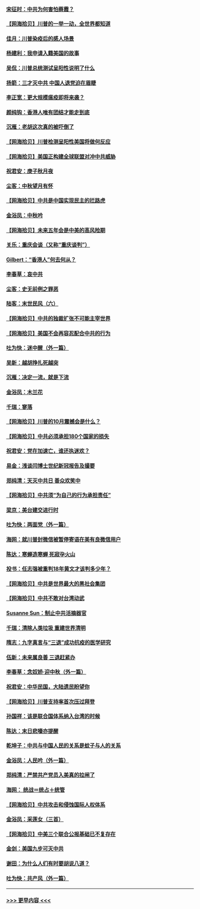 #### [宋征时：中共为何害怕蔡霞？](../pages/nsc993/n12459097.md?t=10071802) 
#### [【网海拾贝】川普的一举一动，全世界都知道](../pages/nsc993/n12458825.md?t=10071802) 
#### [佳月：川普染疫后的感人场景](../pages/nsc993/n12456994.md?t=10071802) 
#### [杨建利：我申请入籍美国的故事](../pages/nsc993/n12455635.md?t=10071802) 
#### [吴侃：川普总统测试呈阳性说明了什么](../pages/nsc993/n12451869.md?t=10071802) 
#### [扬箭：三才灭中共 中国人退党迫在眉睫](../pages/nsc993/n12451842.md?t=10071802) 
#### [李正宽：更大规模瘟疫即将来袭？](../pages/nsc993/n12451455.md?t=10071802) 
#### [颜纯钩：香港人唯有团结才能走到底](../pages/nsc993/n12450870.md?t=10071802) 
#### [沉雁：老胡这次真的被吓倒了](../pages/nsc993/n12449796.md?t=10071802) 
#### [【网海拾贝】川普检测呈阳性美国将做何反应](../pages/nsc993/n12449042.md?t=10071802) 
#### [【网海拾贝】美国正构建全球联盟对冲中共威胁](../pages/nsc993/n12446580.md?t=10071802) 
#### [祝君安：庚子秋月夜](../pages/nsc993/n12445870.md?t=10071802) 
#### [尘客：中秋望月有怀](../pages/nsc993/n12444632.md?t=10071802) 
#### [【网海拾贝】中共是中国实现民主的拦路虎](../pages/nsc993/n12443573.md?t=10071802) 
#### [金浴凤：中秋吟](../pages/nsc993/n12441773.md?t=10071802) 
#### [【网海拾贝】未来五年会是中美的高风险期](../pages/nsc993/n12440760.md?t=10071802) 
#### [关乐：重庆会谈（又称“重庆谈判”）](../pages/nsc993/n12437525.md?t=10071802) 
#### [Gilbert：“香港人”何去何从？](../pages/nsc993/n12435894.md?t=10071802) 
#### [李春草：哀中共](../pages/nsc993/n12435874.md?t=10071802) 
#### [尘客：史无前例之罪恶](../pages/nsc993/n12435762.md?t=10071802) 
#### [陆客：末世民风（六）](../pages/nsc993/n12435354.md?t=10071802) 
#### [【网海拾贝】中共的独裁扩张不可能主宰世界](../pages/nsc993/n12435151.md?t=10071802) 
#### [【网海拾贝】美国不会再容忍配合中共的行为](../pages/nsc993/n12433808.md?t=10071802) 
#### [吐为快：迷中醒（外一篇）](../pages/nsc993/n12433585.md?t=10071802) 
#### [吴新：越胡挣扎死越突](../pages/nsc993/n12433562.md?t=10071802) 
#### [沉雁：决定一流，就是下流](../pages/nsc993/n12432128.md?t=10071802) 
#### [金浴凤：木兰花](../pages/nsc993/n12432124.md?t=10071802) 
#### [千瑞：寥落](../pages/nsc993/n12432071.md?t=10071802) 
#### [【网海拾贝】川普的10月震撼会是什么？](../pages/nsc993/n12431624.md?t=10071802) 
#### [【网海拾贝】中共必须承担180个国家的损失](../pages/nsc993/n12428893.md?t=10071802) 
#### [祝君安：党在加速亡，谁还执迷欢？](../pages/nsc993/n12428652.md?t=10071802) 
#### [易金：浅谈闫博士世纪新冠报告及撮要](../pages/nsc993/n12426822.md?t=10071802) 
#### [郑纯清：天灭中共日 善众欢笑中](../pages/nsc993/n12426784.md?t=10071802) 
#### [【网海拾贝】中共须“为自己的行为承担责任”](../pages/nsc993/n12426067.md?t=10071802) 
#### [梁京：美台建交进行时](../pages/nsc993/n12424066.md?t=10071802) 
#### [吐为快：两面党（外一篇）](../pages/nsc993/n12424043.md?t=10071802) 
#### [海网：就川普封微信被暂停寄语在美有良微信用户](../pages/nsc993/n12424021.md?t=10071802) 
#### [陈达：寒蝉造寒蝉 死寂孕火山](../pages/nsc993/n12423958.md?t=10071802) 
#### [投书：任志强被重判18年黄文才该判多少年？](../pages/nsc993/n12423672.md?t=10071802) 
#### [【网海拾贝】中共是世界最大的黑社会集团](../pages/nsc993/n12423543.md?t=10071802) 
#### [【网海拾贝】中共不敢对台湾动武](../pages/nsc993/n12421418.md?t=10071802) 
#### [Susanne Sun：制止中共活摘器官](../pages/nsc993/n12419654.md?t=10071802) 
#### [千瑞：清除人类垃圾 重建世界清明](../pages/nsc993/n12419414.md?t=10071802) 
#### [隋志：九字真言与“三退”成功抗疫的医学研究](../pages/nsc993/n12419248.md?t=10071802) 
#### [伍新：未来属良善 三退赶紧办](../pages/nsc993/n12418496.md?t=10071802) 
#### [李春草：念奴娇·迎中秋（外一篇）](../pages/nsc993/n12418465.md?t=10071802) 
#### [祝君安：中华民国，大陆遗民盼望你](../pages/nsc993/n12418089.md?t=10071802) 
#### [【网海拾贝】川普支持率首次压过拜登](../pages/nsc993/n12418050.md?t=10071802) 
#### [孙国祥：该是联合国体系纳入台湾的时候](../pages/nsc993/n12417369.md?t=10071802) 
#### [陈达：末日悲嚎亦提醒](../pages/nsc993/n12416736.md?t=10071802) 
#### [乾坤子：中共与中国人民的关系是蚊子与人的关系](../pages/nsc993/n12416632.md?t=10071802) 
#### [金浴凤：人民吟（外一篇）](../pages/nsc993/n12416567.md?t=10071802) 
#### [郑纯清：严禁共产党员入美真的拉闸了](../pages/nsc993/n12416550.md?t=10071802) 
#### [海网： 统战＝统占＋统管](../pages/nsc993/n12416404.md?t=10071802) 
#### [【网海拾贝】中共攻击和侵蚀国际人权体系](../pages/nsc993/n12416250.md?t=10071802) 
#### [金浴凤：采莲女（三首）](../pages/nsc993/n12415517.md?t=10071802) 
#### [【网海拾贝】中美三个联合公报基础已不复存在](../pages/nsc993/n12415054.md?t=10071802) 
#### [金剑：美国九步可灭中共](../pages/nsc993/n12413183.md?t=10071802) 
#### [谢田：为什么人们有时要胡说八道？](../pages/nsc993/n12411861.md?t=10071802) 
#### [吐为快：共产风（外一篇）](../pages/nsc993/n12411761.md?t=10071802) 

----
#### [ >>> 更早内容 <<< ](../indexes/nsc993-earlier.md)
